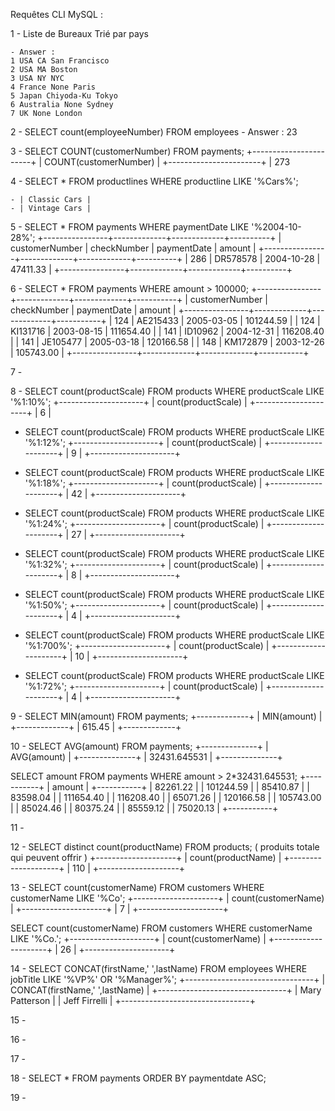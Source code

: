 Requêtes CLI MySQL : 

1 - Liste de Bureaux Trié par pays 

    - Answer :
    1 USA CA San Francisco
    2 USA MA Boston
    3 USA NY NYC
    4 France None Paris
    5 Japan Chiyoda-Ku Tokyo
    6 Australia None Sydney
    7 UK None London

2 - SELECT count(employeeNumber) FROM employees
    - Answer : 23


3 - SELECT COUNT(customerNumber) FROM payments;
+-----------------------+
| COUNT(customerNumber) |
+-----------------------+
|                   273 

4 - SELECT * FROM productlines WHERE productline LIKE '%Cars%';

    - | Classic Cars |
    - | Vintage Cars |

5 - SELECT * FROM payments WHERE paymentDate LIKE '%2004-10-28%';
+----------------+-------------+-------------+----------+
| customerNumber | checkNumber | paymentDate | amount   |
+----------------+-------------+-------------+----------+
|            286 | DR578578    | 2004-10-28  | 47411.33 |
+----------------+-------------+-------------+----------+

6 - SELECT * FROM payments WHERE amount > 100000;
+----------------+-------------+-------------+-----------+
| customerNumber | checkNumber | paymentDate | amount    |
+----------------+-------------+-------------+-----------+
|            124 | AE215433    | 2005-03-05  | 101244.59 |
|            124 | KI131716    | 2003-08-15  | 111654.40 |
|            141 | ID10962     | 2004-12-31  | 116208.40 |
|            141 | JE105477    | 2005-03-18  | 120166.58 |
|            148 | KM172879    | 2003-12-26  | 105743.00 |
+----------------+-------------+-------------+-----------+

7 - 

8 - SELECT count(productScale) FROM products WHERE productScale LIKE '%1:10%';
+---------------------+
| count(productScale) |
+---------------------+
|                   6 |

 - SELECT count(productScale) FROM products WHERE productScale LIKE '%1:12%';
+---------------------+
| count(productScale) |
+---------------------+
|                   9 |
+---------------------+

 - SELECT count(productScale) FROM products WHERE productScale LIKE '%1:18%';
+---------------------+
| count(productScale) |
+---------------------+
|                  42 |
+---------------------+

 - SELECT count(productScale) FROM products WHERE productScale LIKE '%1:24%';
+---------------------+
| count(productScale) |
+---------------------+
|                  27 |
+---------------------+
 - SELECT count(productScale) FROM products WHERE productScale LIKE '%1:32%';
+---------------------+
| count(productScale) |
+---------------------+
|                   8 |
+---------------------+
- SELECT count(productScale) FROM products WHERE productScale LIKE '%1:50%';
+---------------------+
| count(productScale) |
+---------------------+
|                   4 |
+---------------------+
- SELECT count(productScale) FROM products WHERE productScale LIKE '%1:700%';
+---------------------+
| count(productScale) |
+---------------------+
|                  10 |
+---------------------+
- SELECT count(productScale) FROM products WHERE productScale LIKE '%1:72%';
+---------------------+
| count(productScale) |
+---------------------+
|                   4 |
+---------------------+

9 - SELECT MIN(amount) FROM payments;
+-------------+
| MIN(amount) |
+-------------+
|      615.45 |
+-------------+

10 - SELECT AVG(amount) FROM payments;
+--------------+
| AVG(amount)  |
+--------------+
| 32431.645531 |
+--------------+

SELECT amount FROM payments WHERE amount > 2*32431.645531;
+-----------+
| amount    |
+-----------+
|  82261.22 |
| 101244.59 |
|  85410.87 |
|  83598.04 |
| 111654.40 |
| 116208.40 |
|  65071.26 |
| 120166.58 |
| 105743.00 |
|  85024.46 |
|  80375.24 |
|  85559.12 |
|  75020.13 |
+-----------+

11 - 

12 - SELECT distinct count(productName) FROM products; ( produits totale qui peuvent offrir )
+--------------------+
| count(productName) |
+--------------------+
|                110 |
+--------------------+

13 - SELECT count(customerName) FROM customers WHERE customerName LIKE '%Co';
+---------------------+
| count(customerName) |
+---------------------+
|                   7 |
+---------------------+

SELECT count(customerName) FROM customers WHERE customerName LIKE '%Co.';
+---------------------+
| count(customerName) |
+---------------------+
|                  26 |
+---------------------+

14 - SELECT CONCAT(firstName,' ',lastName) FROM employees WHERE jobTitle LIKE '%VP%' OR '%Manager%';
+--------------------------------+
| CONCAT(firstName,' ',lastName) |
+--------------------------------+
| Mary Patterson                 |
| Jeff Firrelli                  |
+--------------------------------+

15 -

16 - 

17 - 

18 - SELECT * FROM payments ORDER BY paymentdate ASC;

19 -